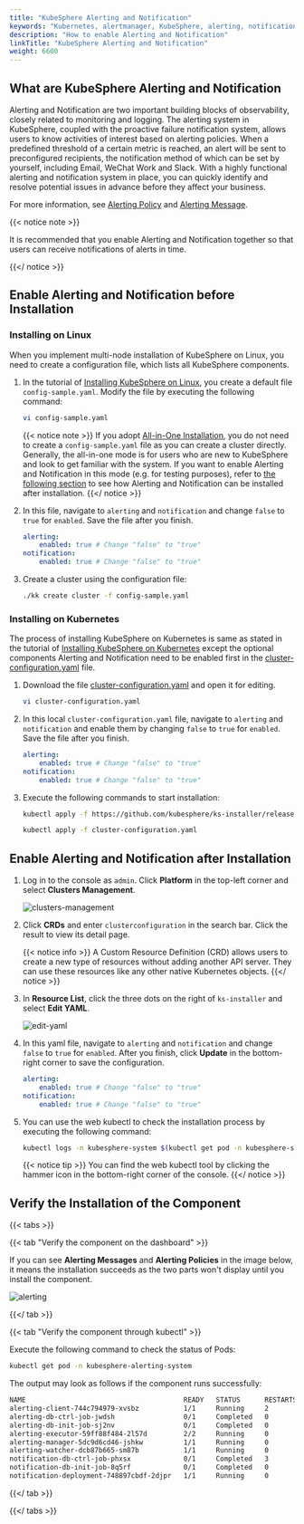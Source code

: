 ```yaml
---
title: "KubeSphere Alerting and Notification"
keywords: "Kubernetes, alertmanager, KubeSphere, alerting, notification"
description: "How to enable Alerting and Notification"
linkTitle: "KubeSphere Alerting and Notification"
weight: 6600
---
```


## What are KubeSphere Alerting and Notification

Alerting and Notification are two important building blocks of observability, closely related to monitoring and logging. The alerting system in KubeSphere, coupled with the proactive failure notification system, allows users to know activities of interest based on alerting policies. When a predefined threshold of a certain metric is reached, an alert will be sent to preconfigured recipients, the notification method of which can be set by yourself, including Email, WeChat Work and Slack. With a highly functional alerting and notification system in place, you can quickly identify and resolve potential issues in advance before they affect your business.

For more information, see [Alerting Policy](../../project-user-guide/alerting/alerting-policy) and [Alerting Message](../../project-user-guide/alerting/alerting-message).

{{< notice note >}}

It is recommended that you enable Alerting and Notification together so that users can receive notifications of alerts in time.

{{</ notice >}}

## Enable Alerting and Notification before Installation

### Installing on Linux

When you implement multi-node installation of KubeSphere on Linux, you need to create a configuration file, which lists all KubeSphere components.

1. In the tutorial of [Installing KubeSphere on Linux](../../installing-on-linux/introduction/multioverview/), you create a default file `config-sample.yaml`. Modify the file by executing the following command:

    ```bash
    vi config-sample.yaml
    ```

    {{< notice note >}}
If you adopt [All-in-One Installation](../../quick-start/all-in-one-on-linux/), you do not need to create a `config-sample.yaml` file as you can create a cluster directly. Generally, the all-in-one mode is for users who are new to KubeSphere and look to get familiar with the system. If you want to enable Alerting and Notification in this mode (e.g. for testing purposes), refer to [the following section](#enable-alerting-and-notification-after-installation) to see how Alerting and Notification can be installed after installation.
    {{</ notice >}}

2. In this file, navigate to `alerting` and `notification` and change `false` to `true` for `enabled`. Save the file after you finish.

    ```yaml
    alerting:
        enabled: true # Change "false" to "true"
    notification:
        enabled: true # Change "false" to "true"
    ```

3. Create a cluster using the configuration file:

    ```bash
    ./kk create cluster -f config-sample.yaml
    ```

### **Installing on Kubernetes**

The process of installing KubeSphere on Kubernetes is same as stated in the tutorial of [Installing KubeSphere on Kubernetes](../../installing-on-kubernetes/introduction/overview/) except the optional components Alerting and Notification need to be enabled first in the [cluster-configuration.yaml](https://github.com/kubesphere/ks-installer/releases/download/v3.0.0/cluster-configuration.yaml) file.

1. Download the file [cluster-configuration.yaml](https://github.com/kubesphere/ks-installer/releases/download/v3.0.0/cluster-configuration.yaml) and open it for editing.

    ```bash
    vi cluster-configuration.yaml
    ```

2. In this local `cluster-configuration.yaml` file, navigate to `alerting` and `notification` and enable them by changing `false` to `true` for `enabled`. Save the file after you finish.

    ```yaml
    alerting:
        enabled: true # Change "false" to "true"
    notification:
        enabled: true # Change "false" to "true"
    ```

3. Execute the following commands to start installation:

    ```bash
    kubectl apply -f https://github.com/kubesphere/ks-installer/releases/download/v3.0.0/kubesphere-installer.yaml

    kubectl apply -f cluster-configuration.yaml
    ```

## Enable Alerting and Notification after Installation

1. Log in to the console as `admin`. Click **Platform** in the top-left corner and select **Clusters Management**.
    
    ![clusters-management](/images/docs/enable-pluggable-components/kubesphere-alerting-and-notification/clusters-management.png)
    
2. Click **CRDs** and enter `clusterconfiguration` in the search bar. Click the result to view its detail page.

    {{< notice info >}}
A Custom Resource Definition (CRD) allows users to create a new type of resources without adding another API server. They can use these resources like any other native Kubernetes objects.
    {{</ notice >}}

3. In **Resource List**, click the three dots on the right of `ks-installer` and select **Edit YAML**.

    ![edit-yaml](/images/docs/enable-pluggable-components/kubesphere-alerting-and-notification/edit-yaml.png)

4. In this yaml file, navigate to `alerting` and `notification` and change `false` to `true` for `enabled`. After you finish, click **Update** in the bottom-right corner to save the configuration.

    ```yaml
    alerting:
        enabled: true # Change "false" to "true"
    notification:
        enabled: true # Change "false" to "true"
    ```

5. You can use the web kubectl to check the installation process by executing the following command:

    ```bash
    kubectl logs -n kubesphere-system $(kubectl get pod -n kubesphere-system -l app=ks-install -o jsonpath='{.items[0].metadata.name}') -f
    ```

    {{< notice tip >}}
You can find the web kubectl tool by clicking the hammer icon in the bottom-right corner of the console.
    {{</ notice >}}

## Verify the Installation of the Component

{{< tabs >}}

{{< tab "Verify the component on the dashboard" >}}

If you can see **Alerting Messages** and **Alerting Policies** in the image below, it means the installation succeeds as the two parts won't display until you install the component.

![alerting](/images/docs/enable-pluggable-components/kubesphere-alerting-and-notification/alerting.png)

{{</ tab >}}

{{< tab "Verify the component through kubectl" >}}

Execute the following command to check the status of Pods:

```bash
kubectl get pod -n kubesphere-alerting-system
```

The output may look as follows if the component runs successfully:

```bash
NAME                                       READY   STATUS      RESTARTS   AGE
alerting-client-744c794979-xvsbz           1/1     Running     2          36m
alerting-db-ctrl-job-jwdsh                 0/1     Completed   0          36m
alerting-db-init-job-sj2nv                 0/1     Completed   0          36m
alerting-executor-59ff88f484-2l57d         2/2     Running     0          36m
alerting-manager-5dc9d6cd46-jshkw          1/1     Running     0          36m
alerting-watcher-dcb87b665-sm87b           1/1     Running     0          36m
notification-db-ctrl-job-phxsx             0/1     Completed   3          36m
notification-db-init-job-8q5rf             0/1     Completed   0          36m
notification-deployment-748897cbdf-2djpr   1/1     Running     0          36m
```

{{</ tab >}}

{{</ tabs >}}